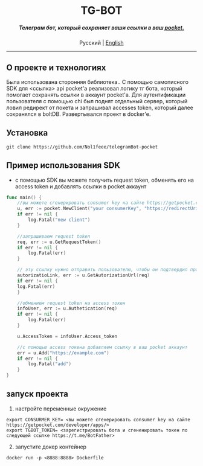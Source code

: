 <div align="center">
    <h1>TG-BOT</h1>
    <h5>
        Телеграм бот, который сохраняет ваши ссылки в ваш <a href="https://getpocket.com/en/">pocket.</a>
    </h5>
    <p>
        Русский | <a href="README.en.md">English</a> 
    </p>
</div>

---

## О проекте и технологиях
Была использована сторонняя библиотека..
С помощью самописного SDK для <ссылка> api pocket'a реализовал логику тг бота, который помогает сохранять ссылки в аккаунт pocket'a.
Для аутентификации пользователя с помощью chi был поднят отдельный сервер, который ловил редирект от покета и запрашивал accesses token, который далее сохранялся в boltDB. Развертывался проект в docker'e.

## Установка
```
git clone https://github.com/Nol1feee/telegramBot-pocket
```
## Пример использования SDK
- с помощью SDK вы можете получить request token, обменять его на access token и добавлять ссылки в pocket аккаунт
```go
func main() {
	//вы можете сгенерировать consumer key на сайте https://getpocket.com/developer/apps/
    u, err := pocket.NewClient("your consumerKey", "https://redirectUri.com")
    if err != nil {
        log.Fatal("new client")
    }

	//запрашиваем request token
    req, err := u.GetRequestToken()
    if err != nil {
        log.Fatal(err)
    }

	// эту ссылку нужно отправить пользователю, чтобы он подтвердил право доступа вашего сервиса к его аккаунту
    autorizatioLink, err := u.GetAutorizationUrl(req)
    if err != nil {
	log.Fatal(err)
    }

	//обмением request token на access токен
    infoUser, err := u.Authetication(req)
    if err != nil {
        log.Fatal(err)
    }

    u.AccessToken = infoUser.Access_token

	//с помощью access токена добавляем ссылку в ваш pocket аккаунт
    err = u.Add("https://example.com")
    if err != nil {
        log.Fatal("add")
    }
}
```
## запуск проекта
1. настройте переменные окружение
```
export CONSURMER_KEY= <вы можете сгенерировать consumer key на сайте https://getpocket.com/developer/apps/>
export TGBOT_TOKEN= <зарегистрировать бота и сгененировать токен по следующей ссылке https://t.me/BotFather>
```
2. запустите докер контейнер
```
docker run -p <8888:8888> Dockerfile
```
